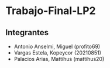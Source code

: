 # Trabajo-Final-LP2

## Integrantes

- Antonio Anselmi, Miguel (profito69)
- Vargas Estela, Kopeycor (20210851)
- Palacios Arias, Mattihus (mattihus20)
